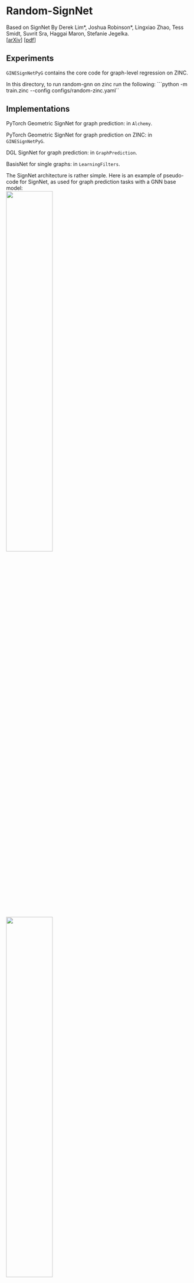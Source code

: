 # Random-SignNet
Based on SignNet By Derek Lim*, Joshua Robinson*, Lingxiao Zhao, Tess Smidt, Suvrit Sra, Haggai Maron, Stefanie Jegelka.  
[[arXiv](https://arxiv.org/abs/2202.13013)] [[pdf](https://arxiv.org/pdf/2202.13013.pdf)]

## Experiments

`GINESignNetPyG` contains the core code for graph-level regression on ZINC.

In this directory, to run random-gnn on zinc run the following:
```python -m train.zinc --config configs/random-zinc.yaml``

## Implementations

PyTorch Geometric SignNet for graph prediction: in `Alchemy`.

PyTorch Geometric SignNet for graph prediction on ZINC: in `GINESignNetPyG`.

DGL SignNet for graph prediction: in `GraphPrediction`.

BasisNet for single graphs: in `LearningFilters`.

The SignNet architecture is rather simple. Here is an example of pseudo-code for SignNet, as used for graph prediction tasks with a GNN base model:  
<img src="images/pseudo-code.png" width=50%>

<img src="images/LPE_symmetries.png" width=50%>

**Coming Soon:** More experiments and implementations of our models! This repo and our paper are still a work in progress.

